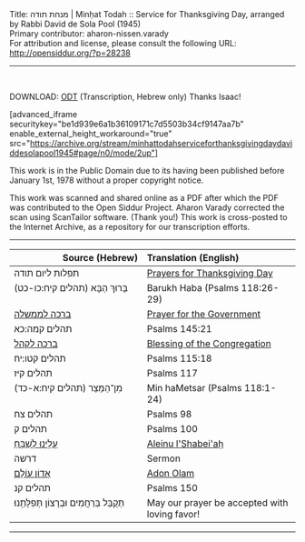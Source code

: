 <html>
<head></head>
<body>
Title: מנחת תודה | Minḥat Todah :: Service for Thanksgiving Day, arranged by Rabbi David de Sola Pool (1945)<br />
Primary contributor: aharon-nissen.varady<br />
For attribution and license, please consult the following URL: <a href="http://opensiddur.org/?p=28238">http://opensiddur.org/?p=28238</a>
<p />
<hr />

&nbsp;

DOWNLOAD: <a href="https://opensiddur.org/wp-content/uploads/2019/11/מנחת-תודה.odt">ODT</a> (Transcription, Hebrew only) Thanks Isaac!

[advanced_iframe securitykey="be1d939e6a1b36109171c7d5503b34cf9147aa7b" enable_external_height_workaround="true" src="https://archive.org/stream/minhattodahserviceforthanksgivingdaydaviddesolapool1945#page/n0/mode/2up"]

This work is in the Public Domain due to its having been published before January 1st, 1978 without a proper copyright notice.

This work was scanned and shared online as a PDF after which the PDF was contributed to the Open Siddur Project. Aharon Varady corrected the scan using ScanTailor software. (Thank you!) This work is cross-posted to the Internet Archive, as a repository for our transcription efforts.

<hr />

<table style="margin-left: auto;margin-right: auto;" class="draggable">
<thead><tr><th id="x" style="text-align: right;">Source (Hebrew)</th><th style="text-align: left;">Translation (English)</th></tr></thead>
<tbody>
<tr><td style="vertical-align:top;" width="46%">
<div class="liturgy" lang="he">
תפלות ליום תודה
</span></div></td>
 
<td style="vertical-align:top;" width="53%">
<div class="english" lang="en">
<u>Prayers for Thanksgiving Day</u>
</div></td></tr>


<tr><td style="vertical-align:top;" width="46%">
<div class="liturgy" lang="he">
בָּרוּךְ הַבָּא (תהלים קיח:כו-כט)‏
</span></div></td>
 
<td style="vertical-align:top;" width="53%">
<div class="english" lang="en">
Barukh Haba (Psalms 118:26-29)
</div></td></tr>


<tr><td style="vertical-align:top;" width="46%">
<div class="liturgy" lang="he">
<a href="http://opensiddur.org/?p=28319">ברכה לממשלה</a>
</span></div></td>
 
<td style="vertical-align:top;" width="53%">
<div class="english" lang="en">
<a href="http://opensiddur.org/?p=28319">Prayer for the Government</a>
</div></td></tr>


<tr><td style="vertical-align:top;" width="46%">
<div class="liturgy" lang="he">
תהלים קמה:כא
</span></div></td>
 
<td style="vertical-align:top;" width="53%">
<div class="english" lang="en">
Psalms 145:21
</div></td></tr>


<tr><td style="vertical-align:top;" width="46%">
<div class="liturgy" lang="he">
<a href="http://opensiddur.org/?p=28247">ברכה לקהל</a>
</span></div></td>
 
<td style="vertical-align:top;" width="53%">
<div class="english" lang="en">
<a href="http://opensiddur.org/?p=28247">Blessing of the Congregation</a>
</div></td></tr>


<tr><td style="vertical-align:top;" width="46%">
<div class="liturgy" lang="he">
תהלים קטו:יח
</span></div></td>
 
<td style="vertical-align:top;" width="53%">
<div class="english" lang="en">
Psalms 115:18
</div></td></tr>


<tr><td style="vertical-align:top;" width="46%">
<div class="liturgy" lang="he">
תהלים קיז
</span></div></td>
 
<td style="vertical-align:top;" width="53%">
<div class="english" lang="en">
Psalms 117
</div></td></tr>


<tr><td style="vertical-align:top;" width="46%">
<div class="liturgy" lang="he">
מִן־הַמֵּצַר (תהלים קיח:א-כד)‏
</span></div></td>
 
<td style="vertical-align:top;" width="53%">
<div class="english" lang="en">
Min haMetsar (Psalms 118:1-24)
</div></td></tr>



<tr><td style="vertical-align:top;" width="46%">
<div class="liturgy" lang="he">
תהלים צח
</span></div></td>
 
<td style="vertical-align:top;" width="53%">
<div class="english" lang="en">
Psalms 98 
</div></td></tr>


<tr><td style="vertical-align:top;" width="46%">
<div class="liturgy" lang="he">
תהלים ק
</span></div></td>
 
<td style="vertical-align:top;" width="53%">
<div class="english" lang="en">
Psalms 100
</div></td></tr>


<tr><td style="vertical-align:top;" width="46%">
<div class="liturgy" lang="he">
<a href="http://opensiddur.org/?p=28269">עָלֵֽינוּ לְשַׁבֵּֽחַ</a>
</span></div></td>
 
<td style="vertical-align:top;" width="53%">
<div class="english" lang="en">
<a href="http://opensiddur.org/?p=28269">Aleinu l'Shabei'aḥ</a>
</div></td></tr>


<tr><td style="vertical-align:top;" width="46%">
<div class="liturgy" lang="he">
דרשה
</span></div></td>
 
<td style="vertical-align:top;" width="53%">
<div class="english" lang="en">
Sermon
</div></td></tr>


<tr><td style="vertical-align:top;" width="46%">
<div class="liturgy" lang="he">
<a href="http://opensiddur.org/?p=28261">אֲדוֹן עוֹלָם</a>
</span></div></td>
 
<td style="vertical-align:top;" width="53%">
<div class="english" lang="en">
<a href="http://opensiddur.org/?p=28261">Adon Olam</a>
</div></td></tr>


<tr><td style="vertical-align:top;" width="46%">
<div class="liturgy" lang="he">
תהלים קנ
</span></div></td>
 
<td style="vertical-align:top;" width="53%">
<div class="english" lang="en">
Psalms 150 
</div></td></tr>


<tr><td style="vertical-align:top;" width="46%">
<div class="liturgy" lang="he">
תְּקֻבַּל בְּרַחֲמִים וּבְרָצוֹן תְּפִלָּתֵֽנוּ׃
</span></div></td>
 
<td style="vertical-align:top;" width="53%">
<div class="english" lang="en">
May our prayer be accepted with loving favor! 
</div></td></tr>
</tbody></table>

<hr />

&nbsp;
</body>
</html>